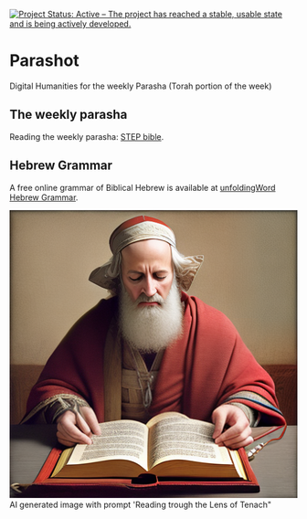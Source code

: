 [![Project Status: Active – The project has reached a stable, usable state and is being actively developed.](https://www.repostatus.org/badges/latest/active.svg)](https://www.repostatus.org/#active) 

# Parashot
Digital Humanities for the weekly Parasha (Torah portion of the week)

## The weekly parasha

Reading the weekly parasha: [STEP bible](https://www.stepbible.org/html/parashot.html).

## Hebrew Grammar

A free online grammar of Biblical Hebrew is available at [unfoldingWord Hebrew Grammar](https://uhg.readthedocs.io/en/latest/front.html).


<img src="images/ReadingTroughTheLensOfTenach.png">
AI generated image with prompt 'Reading trough the Lens of Tenach"
